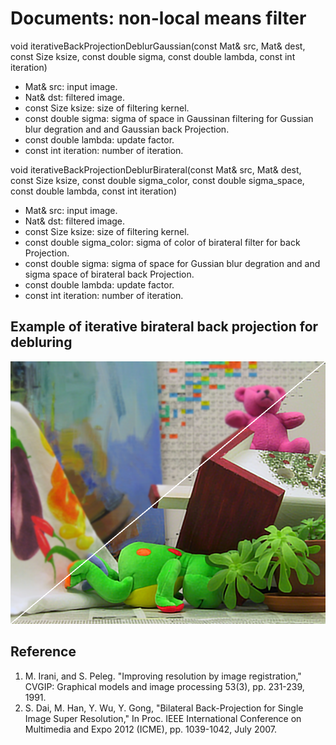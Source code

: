 Documents: non-local means filter
=================================

void iterativeBackProjectionDeblurGaussian(const Mat& src, Mat& dest, const Size ksize, const double sigma, const double lambda, const int iteration)
* Mat& src: input image.  
* Nat& dst: filtered image.  
* const Size ksize: size of filtering kernel.  
* const double sigma: sigma of space in Gaussinan filtering for Gussian blur degration and and Gaussian back Projection.    
* const double lambda: update factor.   
* const int iteration: number of iteration.  

void iterativeBackProjectionDeblurBirateral(const Mat& src, Mat& dest, const Size ksize, const double sigma_color, const double sigma_space, const double lambda, const int iteration)
* Mat& src: input image.  
* Nat& dst: filtered image.  
* const Size ksize: size of filtering kernel.
* const double sigma_color: sigma of color of birateral filter for back Projection.    
* const double sigma: sigma of space for Gussian blur degration and and sigma space of birateral back Projection.    
* const double lambda: update factor.   
* const int iteration: number of iteration.  

Example of iterative birateral back projection for debluring     
------------------------------------------------------------
![ibp](iterativeBackprojection.png "ibp")  
   

Reference
---------
1. M. Irani, and S. Peleg. "Improving resolution by image registration," CVGIP: Graphical models and image processing 53(3), pp. 231-239, 1991.  
2. S. Dai, M. Han, Y. Wu, Y. Gong, "Bilateral Back-Projection for Single Image Super Resolution," In Proc. IEEE International Conference on Multimedia and Expo 2012 (ICME), pp. 1039-1042, July 2007.  